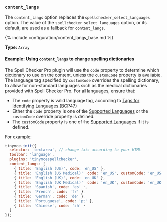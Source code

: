 ### `content_langs`
 The `content_langs` option replaces the `spellchecker_select_languages` option. The value of the `spellchecker_select_languages` option, or its default, are used as a fallback for `content_langs`.

{% include configuration/content_langs_base.md %}


**Type:** `Array`

#### Example: Using `content_langs` to change spelling dictionaries

The Spell Checker Pro plugin will use the `code` property to determine which dictionary to use on the content, unless the `customCode` property is available. The language tag specified by `customCode` overrides the spelling dictionary, to allow for non-standard languages such as the medical dictionaries provided with Spell Checker Pro. For all languages, ensure that:

- The `code` property is valid language tag, according to [Tags for Identifying Languages (BCP47)](https://www.ietf.org/rfc/bcp/bcp47.txt)
- Either the `code` property is one of the [Supported Languages](#supportedlanguages) or the `customCode` override property is defined.
- The `customCode` property is one of the [Supported Languages](#supportedlanguages) if it is defined.

For example:

```js
tinymce.init({
  selector: 'textarea', // change this according to your HTML
  toolbar: 'language',
  plugins: 'tinymcespellchecker',
  content_langs: [
    { title: 'English (US)', code: 'en_US' },
    { title: 'English (US Medical)', code: 'en_US', customCode: 'en_US-medical' },
    { title: 'English (UK)', code: 'en_UK' },
    { title: 'English (UK Medical)', code: 'en_UK', customCode: 'en_UK-medical' },
    { title: 'Spanish', code: 'es' },
    { title: 'French', code: 'fr' },
    { title: 'German', code: 'de' },
    { title: 'Portuguese', code: 'pt' },
    { title: 'Chinese', code: 'zh' }
  ]
});
```
